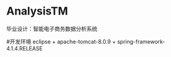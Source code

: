 # AnalysisTM
毕业设计：智能电子商务数据分析系统

#开发环境
eclipse + 
apache-tomcat-8.0.9 + 
spring-framework-4.1.4.RELEASE

